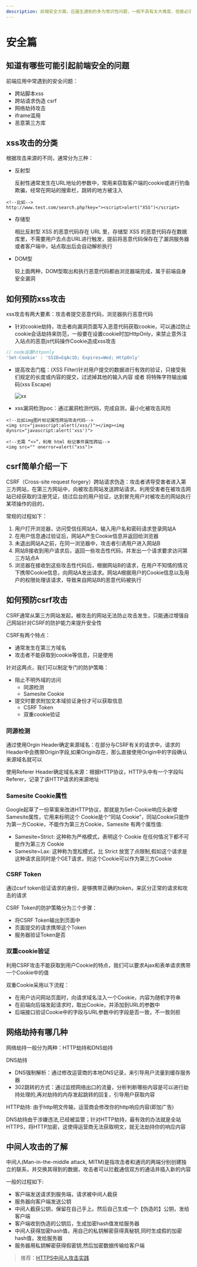 ```yaml
---
description: 前端安全方面，应届生遇到的多为常识性问题，一般不具有太大难度，但是必须要了解
---
```


# 安全篇

## 知道有哪些可能引起前端安全的问题

前端应用中常遇到的安全问题：

* 跨站脚本xss
* 跨站请求伪造 csrf
* 网络劫持攻击
* iframe滥用
* 恶意第三方库

## xss攻击的分类

根据攻击来源的不同，通常分为三种：

* 反射型

  反射性通常发生在URL地址的参数中，常用来窃取客户端的cookie或进行钓鱼欺骗，经常在网站的搜索栏，跳转的地方被注入

```markup
<!--比如-->
http://www.test.com/search.php?key="><script>alert("XSS")</script>
```

* 存储型

  相比反射型 XSS 的恶意代码存在 URL ⾥，存储型 XSS 的恶意代码存在数据库⾥，不需要用户去点击URL进行触发，提前将恶意代码保存在了漏洞服务器或者客户端中，站点取出后会自动解析执行

* DOM型

  较上面两种，DOM型取出和执行恶意代码都由浏览器端完成，属于前端自身安全漏洞

## 如何预防xss攻击

xss攻击有两大要素：攻击者提交恶意代码，浏览器执行恶意代码

* 针对cookie劫持，攻击者向漏洞页面写入恶意代码获取cookie，可以通过防止cookie会话劫持来防范，一般要在设置cookie时加HttpOnly，来禁止意外注入站点的恶意js代码操作Cookie造成xss攻击

```javascript
// node设置httponly
'Set-Cookie' : 'SSID=EqAc1D; Expires=Wed; HttpOnly'
```

* 提高攻击门槛：\(XSS Filter\)针对用户提交的数据进行有效的验证，只接受我们规定的长度或内容的提交，过滤掉其他的输入内容 或者 将特殊字符输出编码\(xss Escape\)

  ![xx](https://www.chenqaq.com/assets/images/xss-encode02.png)

* xss漏洞检测poc：通过漏洞检测代码，完成自测，最小化被攻击风险

```markup
<!--比如img图片标记属性跨站攻击代码-->
<img src="javascript:alert(/xss/)"></img><img dynsrc="javascript:alert('xss')">

<!--无需 “<>”，利用 html 标记事件属性跨站-->
<img src="" onerror=alert("xss")>
```

## csrf简单介绍一下

CSRF（Cross-site request forgery）跨站请求伪造：攻击者诱导受害者进⼊第三⽅⽹站，在第三⽅⽹站中，向被攻击⽹站发送跨站请求。利⽤受害者在被攻击⽹站已经获取的注册凭证，绕过后台的⽤户验证，达到冒充⽤户对被攻击的⽹站执⾏某项操作的⽬的，

常规的过程如下：

1. 用户打开浏览器，访问受信任网站A，输入用户名和密码请求登录网站A
2. 在用户信息通过验证后，网站A产生Cookie信息并返回给浏览器
3. 未退出网站A之前，在同一浏览器中，攻击者引诱用户进入网站B
4. 网站B接收到用户请求后，返回一些攻击性代码，并发出一个请求要求访问第三方站点A
5. 浏览器在接收到这些攻击性代码后，根据网站B的请求，在用户不知情的情况下携带Cookie信息，向网站A发出请求。网站A根据用户的Cookie信息以及用户的权限处理该请求，导致来自网站B的恶意代码被执行

## 如何预防csrf攻击

CSRF通常从第三⽅⽹站发起，被攻击的⽹站⽆法防⽌攻击发⽣，只能通过增强⾃⼰⽹站针对CSRF的防护能⼒来提升安全性

CSRF有两个特点：

* 通常发生在第三方域名
* 攻击者不能获取到cookie等信息，只是使用

针对这两点，我们可以制定专门的防护策略：

* 阻止不明外域的访问
  * 同源检测
  * Samesite Cookie
* 提交时要求附加文本域验证身份才可以获取信息
  * CSRF Token
  * 双重cookie验证

### 同源检测

通过使用Orgin Header确定来源域名：在部分与CSRF有关的请求中，请求的Header中会携带Origin字段,如果Origin存在，那么直接使⽤Origin中的字段确认来源域名就可以

使用Referer Header确定域名来源：根据HTTP协议，HTTP头中有一个字段叫Referer，记录了该HTTP请求的来源地址

### Samesite Cookie属性

Google起草了⼀份草案来改进HTTP协议，那就是为Set-Cookie响应头新增Samesite属性，它⽤来标明这个 Cookie是个“同站 Cookie”，同站Cookie只能作为第⼀⽅Cookie，不能作为第三⽅Cookie，Samesite 有两个属性值:

* Samesite=Strict: 这种称为严格模式，表明这个 Cookie 在任何情况下都不可能作为第三⽅ Cookie
* Samesite=Lax: 这种称为宽松模式，⽐ Strict 放宽了点限制,假如这个请求是这种请求且同时是个GET请求，则这个Cookie可以作为第三⽅Cookie

### CSRF Token

通过csrf token验证请求的身份，是够携带正确的token，来区分正常的请求和攻击的请求

CSRF Token的防护策略分为三个步骤：

* 将CSRF Token输出到⻚⾯中
* ⻚⾯提交的请求携带这个Token
* 服务器验证Token是否

### 双重cookie验证

利⽤CSRF攻击不能获取到⽤户Cookie的特点，我们可以要求Ajax和表单请求携带⼀个Cookie中的值

双重Cookie采⽤以下流程：

* 在⽤户访问⽹站⻚⾯时，向请求域名注⼊⼀个Cookie，内容为随机字符串
* 在前端向后端发起请求时，取出Cookie，并添加到URL的参数中
* 后端接⼝验证Cookie中的字段与URL参数中的字段是否⼀致，不⼀致则拒

## 网络劫持有哪几种

网络劫持一般分为两种：HTTP劫持和DNS劫持

DNS劫持

* DNS强制解析：通过修改运营商的本地DNS记录，来引导⽤户流量到缓存服务器
* 302跳转的⽅式：通过监控⽹络出⼝的流量，分析判断哪些内容是可以进⾏劫持处理的,再对劫持的内存发起跳转的回复，引导⽤户获取内容

HTTP劫持: 由于http明⽂传输，运营商会修改你的http响应内容\(即加⼴告\)

DNS劫持由于涉嫌违法,已经被监管；针对HTTP劫持，最有效的办法就是全站HTTPS，将HTTP加密，这使得运营商⽆法获取明⽂，就⽆法劫持你的响应内容

## 中间人攻击的了解

中间人\(Man-in-the-middle attack, MITM\)是指攻击者和通讯的两端分别创建独立的联系，并交换其得到的数据，攻击者可以拦截通信双方的通话并插入新的内容

一般的过程如下:

* 客户端发送请求到服务端，请求被中间⼈截获
* 服务器向客户端发送公钥
* 中间⼈截获公钥，保留在⾃⼰⼿上。然后⾃⼰⽣成⼀个【伪造的】公钥，发给客户端
* 客户端收到伪造的公钥后，⽣成加密hash值发给服务器
* 中间⼈获得加密hash值，⽤⾃⼰的私钥解密获得真秘钥,同时⽣成假的加密hash值，发给服务器
* 服务器⽤私钥解密获得假密钥,然后加密数据传输给客户端

> 推荐：[HTTPS中间人攻击实践](https://www.cnblogs.com/lulianqi/p/10558719.html)


